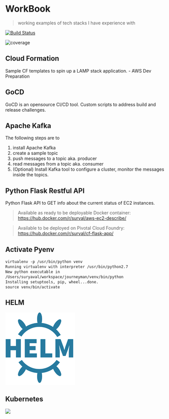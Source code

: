 # WorkBook 
> working examples of tech stacks I have experience with

[![Build Status](https://travis-ci.org/suryaval/workbook.svg?branch=master)](https://travis-ci.org/suryaval/workbook)

![coverage](https://img.shields.io/badge/coverage-80%25-yellowgreen.svg?maxAge=2592000)

## Cloud Formation
Sample CF templates to spin up a LAMP stack application. - AWS Dev Preparation

## GoCD
GoCD is an opensource CI/CD tool.
Custom scripts to address build and release challenges.

## Apache Kafka
The following steps are to 
1. install Apache Kafka
2. create a sample topic 
3. push messages to a topic aka. producer
4. read messages from a topic aka. consumer
5. (Optional) Install Kafka tool to configure a cluster, monitor the messages inside the topics.

## Python Flask Restful API
Python Flask API to GET info about the current status of EC2 instances.
> Available as ready to be deployable Docker container: https://hub.docker.com/r/surval/aws-ec2-describe/

> Available to be deployed on Pivotal Cloud Foundry: https://hub.docker.com/r/surval/cf-flask-app/

## Activate Pyenv

```
virtualenv -p /usr/bin/python venv
Running virtualenv with interpreter /usr/bin/python2.7
New python executable in /Users/suryaval/workspace/journeyman/venv/bin/python
Installing setuptools, pip, wheel...done.
source venv/bin/activate
```

## HELM

![](./helm-icon.png)

## Kubernetes

![](https://kubernetes.io/images/kubernetes-horizontal-color.png)
